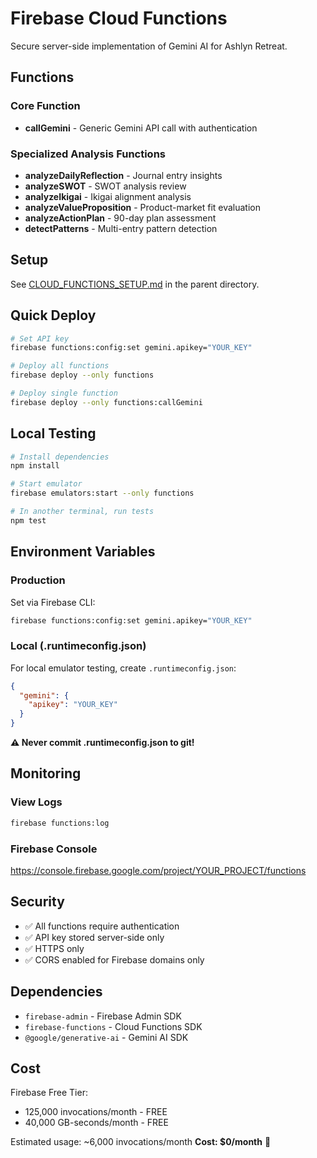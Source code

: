 # Firebase Cloud Functions

Secure server-side implementation of Gemini AI for Ashlyn Retreat.

## Functions

### Core Function
- **callGemini** - Generic Gemini API call with authentication

### Specialized Analysis Functions
- **analyzeDailyReflection** - Journal entry insights
- **analyzeSWOT** - SWOT analysis review
- **analyzeIkigai** - Ikigai alignment analysis
- **analyzeValueProposition** - Product-market fit evaluation
- **analyzeActionPlan** - 90-day plan assessment
- **detectPatterns** - Multi-entry pattern detection

## Setup

See [CLOUD_FUNCTIONS_SETUP.md](../CLOUD_FUNCTIONS_SETUP.md) in the parent directory.

## Quick Deploy

```bash
# Set API key
firebase functions:config:set gemini.apikey="YOUR_KEY"

# Deploy all functions
firebase deploy --only functions

# Deploy single function
firebase deploy --only functions:callGemini
```

## Local Testing

```bash
# Install dependencies
npm install

# Start emulator
firebase emulators:start --only functions

# In another terminal, run tests
npm test
```

## Environment Variables

### Production
Set via Firebase CLI:
```bash
firebase functions:config:set gemini.apikey="YOUR_KEY"
```

### Local (.runtimeconfig.json)
For local emulator testing, create `.runtimeconfig.json`:
```json
{
  "gemini": {
    "apikey": "YOUR_KEY"
  }
}
```

**⚠️ Never commit .runtimeconfig.json to git!**

## Monitoring

### View Logs
```bash
firebase functions:log
```

### Firebase Console
https://console.firebase.google.com/project/YOUR_PROJECT/functions

## Security

- ✅ All functions require authentication
- ✅ API key stored server-side only
- ✅ HTTPS only
- ✅ CORS enabled for Firebase domains only

## Dependencies

- `firebase-admin` - Firebase Admin SDK
- `firebase-functions` - Cloud Functions SDK
- `@google/generative-ai` - Gemini AI SDK

## Cost

Firebase Free Tier:
- 125,000 invocations/month - FREE
- 40,000 GB-seconds/month - FREE

Estimated usage: ~6,000 invocations/month
**Cost: $0/month** 🎉
